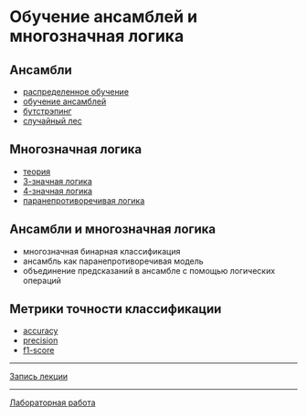 # Обучение ансамблей и многозначная логика

## Ансамбли
- [распределенное обучение](https://en.wikipedia.org/wiki/Federated_learning)
- [обучение ансамблей](https://scikit-learn.org/stable/modules/ensemble.html)
- [бутстрэпинг](https://en.wikipedia.org/wiki/Bootstrapping_(statistics))
- [случайный лес](https://scikit-learn.org/stable/modules/generated/sklearn.ensemble.RandomForestClassifier.html)

## Многозначная логика
- [теория](https://plato.stanford.edu/entries/logic-manyvalued/)
- [3-значная логика](https://en.wikipedia.org/wiki/Three-valued_logic)
- [4-значная логика](https://en.wikipedia.org/wiki/Four-valued_logic)
- [паранепротиворечивая логика](https://en.wikipedia.org/wiki/Paraconsistent_logic)

## Ансамбли и многозначная логика
- многозначная бинарная классификация
- ансамбль как паранепротиворечивая модель
- объединение предсказаний в ансамбле с помощью логических операций

## Метрики точности классификации
- [accuracy](https://scikit-learn.org/stable/modules/generated/sklearn.metrics.accuracy_score.html)
- [precision](https://scikit-learn.org/stable/modules/generated/sklearn.metrics.precision_score.html)
- [f1-score](https://scikit-learn.org/stable/modules/generated/sklearn.metrics.f1_score.html)

---
[Запись лекции](https://youtu.be/GEkmumz3BbE)

---
[Лабораторная работа](https://github.com/ldrbmrtv/hybrid_ai_course/blob/main/4vl/task.md)
